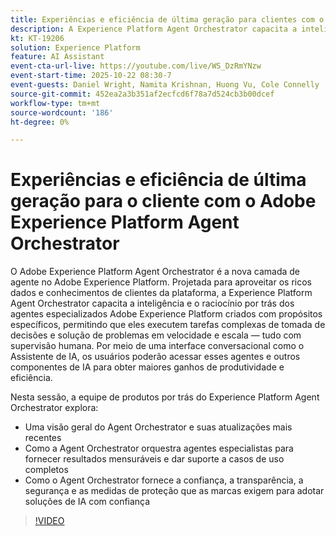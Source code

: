 ```yaml
---
title: Experiências e eficiência de última geração para clientes com o Adobe Experience Platform Agent Orchestrator
description: A Experience Platform Agent Orchestrator capacita a inteligência e o raciocínio por trás dos agentes especializados Adobe Experience Platform criados com propósitos específicos, permitindo que eles executem tarefas complexas de tomada de decisões e solução de problemas em velocidade e escala.
kt: KT-19206
solution: Experience Platform
feature: AI Assistant
event-cta-url-live: https://youtube.com/live/WS_DzRmYNzw
event-start-time: 2025-10-22 08:30-7
event-guests: Daniel Wright, Namita Krishnan, Huong Vu, Cole Connelly
source-git-commit: 452ea2a3b351af2ecfcd6f78a7d524cb3b00dcef
workflow-type: tm+mt
source-wordcount: '186'
ht-degree: 0%

---
```


# Experiências e eficiência de última geração para o cliente com o Adobe Experience Platform Agent Orchestrator

O Adobe Experience Platform Agent Orchestrator é a nova camada de agente no Adobe Experience Platform. Projetada para aproveitar os ricos dados e conhecimentos de clientes da plataforma, a Experience Platform Agent Orchestrator capacita a inteligência e o raciocínio por trás dos agentes especializados Adobe Experience Platform criados com propósitos específicos, permitindo que eles executem tarefas complexas de tomada de decisões e solução de problemas em velocidade e escala — tudo com supervisão humana. Por meio de uma interface conversacional como o Assistente de IA, os usuários poderão acessar esses agentes e outros componentes de IA para obter maiores ganhos de produtividade e eficiência.

Nesta sessão, a equipe de produtos por trás do Experience Platform Agent Orchestrator explora:

* Uma visão geral do Agent Orchestrator e suas atualizações mais recentes
* Como a Agent Orchestrator orquestra agentes especialistas para fornecer resultados mensuráveis e dar suporte a casos de uso completos
* Como o Agent Orchestrator fornece a confiança, a transparência, a segurança e as medidas de proteção que as marcas exigem para adotar soluções de IA com confiança

>[!VIDEO](https://video.tv.adobe.com/v/3476153/?learn=on&enablevpops)
